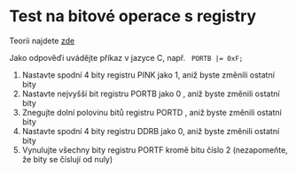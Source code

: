 # Test na bitové operace s registry

Teorii najdete [zde](03_Bitove_operace.md)

Jako odpověďi uvádějte příkaz v jazyce C, např. ``` PORTB |= 0xF;```

1. Nastavte spodní 4 bity registru PINK  jako 1, aniž byste změnili ostatní bity
2. Nastavte nejvyšší bit registru PORTB jako 0 , aniž byste změnili ostatní bity
3. Znegujte dolní polovinu bitů registru PORTD , aniž byste změnili ostatní bity
4. Nastavte spodní 4 bity registru DDRB  jako 0, aniž byste změnili ostatní bity
5. Vynulujte všechny bity registru PORTF kromě bitu číslo 2 (nezapomeňte, že bity se číslují od nuly)
